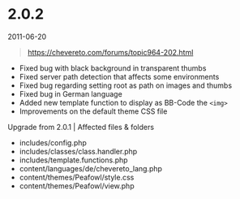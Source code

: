 # 2.0.2

2011-06-20

> https://chevereto.com/forums/topic964-202.html

- Fixed bug with black background in transparent thumbs
- Fixed server path detection that affects some environments
- Fixed bug regarding setting root as path on images and thumbs
- Fixed bug in German language
- Added new template function to display as BB-Code the `<img>`
- Improvements on the default theme CSS file

Upgrade from 2.0.1 | Affected files & folders

- includes/config.php
- includes/classes/class.handler.php
- includes/template.functions.php
- content/languages/de/chevereto_lang.php
- content/themes/Peafowl/style.css
- content/themes/Peafowl/view.php